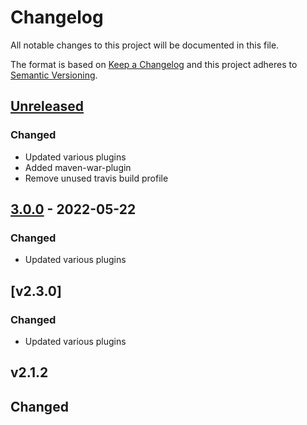 # Changelog

All notable changes to this project will be documented in this file.

The format is based on [Keep a Changelog](https://keepachangelog.com/en/1.0.0/)
and this project adheres to [Semantic Versioning](https://semver.org/spec/v2.0.0.html).

## [Unreleased]

### Changed
- Updated various plugins
- Added maven-war-plugin
- Remove unused travis build profile

## [3.0.0] - 2022-05-22

### Changed
- Updated various plugins

## [v2.3.0]

### Changed
- Updated various plugins

## v2.1.2

## Changed

[Unreleased]: https://github.com/cucumber/cucumber-parent/compare/v3.0.0...main
[3.0.0]: https://github.com/cucumber/cucumber-parent/compare/v3.0.0...v2.3.0
[2.3.0]: https://github.com/cucumber/cucumber-parent/compare/v2.1.2...v2.3.0
[2.1.2]: https://github.com/cucumber/cucumber-parent/compare/v2.1.1...v2.1.2
